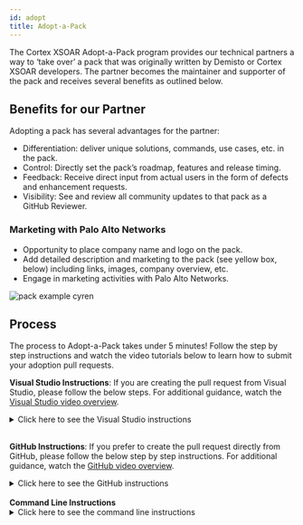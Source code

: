 ```yaml
---
id: adopt 
title: Adopt-a-Pack 
---
```


The Cortex XSOAR Adopt-a-Pack program provides our technical partners a way to ‘take over’ a pack that was originally written by Demisto or Cortex XSOAR developers. The partner becomes the maintainer and supporter of the pack and receives several benefits as outlined below.

## Benefits for our Partner
Adopting a pack has several advantages for the partner:
- Differentiation: deliver unique solutions, commands, use cases, etc. in the pack.
- Control: Directly set the pack’s roadmap, features and release timing.
- Feedback: Receive direct input from actual users in the form of defects and enhancement requests.
- Visibility: See and review all community updates to that pack as a GitHub Reviewer.

### Marketing with Palo Alto Networks
- Opportunity to place company name and logo on the pack.
- Add detailed description and marketing to the pack (see yellow box, below) including links, images, company overview, etc. 
- Engage in marketing activities with Palo Alto Networks.

![pack example cyren](/doc_imgs/partners/packexample_cyren.png)

## Process
The process to Adopt-a-Pack takes under 5 minutes! Follow the step by step instructions and watch the video tutorials below to learn how to submit your adoption pull requests.  

<strong>Visual Studio Instructions</strong>: If you are creating the pull request from Visual Studio, please follow the below steps. For additional guidance, watch the <a href="https://www.youtube.com/watch?v=9GPkhtRw4Oc">Visual Studio video overview</a>.
<details>
<summary>Click here to see the Visual Studio instructions</summary>

<br/>

Please follow the below steps if you are working on a cloned GitHub repository from an IDE: 

1. Locate your company's pack folder and open the `README.md` file. Paste the below text into the file: 

    ```
    Note: Support for this Pack will be moved to the Partner on MONTH, DAY, YEAR.
    ```
    Make sure you change the `MONTH`, `DAY`, and `YEAR` to the appropriate date that is 90 days from your submittal date.

    - Once complete, save these changes and run `demisto-sdk update-release-notes -i <path to pack> -f` to update the release notes. See [documentation](https://github.com/demisto/demisto-sdk/blob/master/demisto_sdk/commands/update_release_notes/README.md). After the command has been completed, it will create the new release note Markdown file in the `ReleaseNotes` folder and update the version number in `pack_metadata.json`. Before continuing, you need to add the following text to the release note: `Start of adoption process, update to readme file`
2. Now, it’s time to save and commit the changes as a GitHub pull request. Once you publish the changes via Visual Studio, GitHub will prompt you to open a pull request. When prompted, click the green button “Compare & pull request” 
    - Double check the pull request to ensure all changes are correct 
    - Change the pull request title to _Company Name Pack Adoption_ and adjust the description to _Updating README file for adoption_.
    - When ready, click the green button “Create pull request” on the bottom of the page 
3. The request will now be reviewed, approved and merged by a Cortex XSOAR engineer!

**After the 90 days, another pull request must be submitted to complete the adoption process. Please follow the below steps if you are submitting the final pull request via Visual Studio:**
1. Update the release note just as you did in the first pull request but change the text to the below:
    
    ```
    Note: Support for this Pack moved to the partner on MONTH, DAY, YEAR.
    
    Please contact the partner directly via the support link on the right.
    ```


2. Next, go to the pack_metadata.json file and update the following sections:
    - currentVersion - update the version. For this example, we would be updating it to 1.2.12
    - support - must say `partner`
    - author - must say your company name
    - url - must be changed to your company’s support site
    - email - must be your company's support email 
    
3. Once everything is updated, save your changes and run the `demisto-sdk update-release-notes -i <path to pack> -f` as you did in the first pull request.

Next, open your pull request in GitHub as you did the first time and the engineers for Cortex XSOAR will review, approve and merge your newly adopted pack! 


</details>
  

<br/>
 
 
  <strong>GitHub Instructions</strong>: If you prefer to create the pull request directly from GitHub, please follow the below step by step instructions. For additional guidance, watch the <a href="https://www.youtube.com/watch?v=9mInBTuC6AE">GitHub video overview</a>. 
<details>
<summary>Click here to see the GitHub instructions</summary>

1. Make sure you have a GitHub account and you are logged in
2. Go to the Packs folder and find your company’s pack 
3. Click the “README.md” file and then click the ![Pencil_Icon](/doc_imgs/partners/Pencil_Icon.png) on the right side of the screen to edit the file. 
  - In line #1 of the file, copy and paste the below text to show that the support is moving over to the partner: 
    
    ```
    Note: Support for this Pack will be moved to the Partner on MONTH, DAY, YEAR.
    ```
    
    
  - Make sure you change the `MONTH`, `DAY`, and `YEAR` to the appropriate date that is 90 days from your submittal date.
    
  - Edit the pull request title to “Company Name Pack Adoption” and adjust the description to “Updating README file for adoption”.
  - You will be creating a new branch, make sure you name the branch something easy to remember & save it like “XSOAR-patch-1” because you will be making other commits to this same branch. 
  - Now, click the green “Commit Changes” button, this will take you to your pull request. Scroll down and click the green “Create pull request” at the        bottom of the screen. 
  - **NOTE:** If you are not ready to officially submit the pull request for review, you can create a draft pull request instead. To the right of the              “Create pull request” button there is a small button with an arrow, click that and choose the Draft option. This will still create the pull request        but the XSOAR eng team will not review it until it is taken out of draft.
    
Your pull request is not ready yet, continue following the instructions below. 
    
4. At the top of your pull request, you will see your branch name that you created. Click your branch and it will redirect you back into the main content repository. Ensure that the top left corner of the repository has your branch name before continuing. 
![Branch_name](/doc_imgs/partners/Branch_name.png)
5. Now, click into the “Packs” folder and find your company’s folder. Once you are in your company’s folder, click the “pack_metadata.json” file. 

    - Click the pencil to edit this file just as you did previously. 
    - Next, update the version number in the line titled `currentVersion` - increase the version up one number. For example, if it is “1.2.10” change it to “1.2.11” . 
    - Once the number is updated, go to the bottom of the page, make sure you have selected “Commit directly to the branch you’ve already created“ and        then click the green “Commit changes” button. 
    - Now this step is completed, onto the next one! 

6. Go back to your `Packs` folder and click into `ReleaseNotes`. 

    - Since we updated the version, we need to create a new release notes file. Find the file that has your original release notes number before you changed      it. For example, if you changed “1_2_10” to “1_2_11” then you need to click into “1_2_10”. 
    - Once you find the correct release note, click the edit pencil icon as you did in the previous steps, and copy the last line in the file to keep the same format. Once you have it copied, click cancel changes and go back to the `ReleaseNotes` folder. 
 ![release_note_step](/doc_imgs/partners/release_note_step.png)
   - Next, on the top right hand corner of the screen, click “Add file” and “Create new file”. Name your file the new version number you created earlier, which for this example would be `1_2_11.md`.
   - Now,  paste the text you copied in the previous step. Delete line 2 of the text and write “Start of adoption process, update to readme file” 
   - Name the subject of this to “update release notes”, make sure it is committing to your branch and then click “Commit new file” 

    NOTE: If your pull request is still in draft, please commit the changes and remove from draft. 
7. Done! You have completed step 1 of the adoption process. 

**After 90 days, you will follow the below steps to complete the adoption process:**
1. In order to complete the second adoption step, first you will need to update your README file & open a pull request with this text: 
    
    ```
    Note: Support for this Pack moved to the partner on MONTH, DAY, YEAR.
    
    Please contact the partner directly via the support link on the right.
    ```
    
    
2. Next, go to the pack_metadata.json file and update the following sections:
    - “currentVersion” - update the version. For this example, we would be updating it to “1.2.12” 
    - “Support” - must say “partner” 
    - “Author” - must say your company name
    - “url” - must be changed to your company’s support site
    - “Email” - must be your company's support email 
    - Also, update your Author image using the <a href="https://xsoar.pan.dev/docs/packs/packs-format#author_imagepng">instructions on our site</a>.
4. Lastly, update the Release Notes as you did in step 1. 

Once the Cortex XSOAR engineering team merges your pull request, you will have successfully adopted your pack!


</details>

</br>
<strong>Command Line Instructions</strong>
<details>
<summary>Click here to see the command line instructions</summary>

From within the `content` directory, run:
```bash
./Utils/adopt_pack.bash
```

</details>